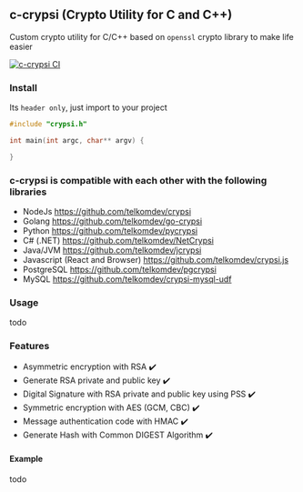 ## c-crypsi (Crypto Utility for C and C++)

Custom crypto utility for C/C++ based on `openssl` crypto library to make life easier

[![c-crypsi CI](https://github.com/telkomdev/c-crypsi/actions/workflows/ci.yml/badge.svg?branch=master)](https://github.com/telkomdev/c-crypsi/actions/workflows/ci.yml)

### Install

Its `header only`, just import to your project
```c
#include "crypsi.h"

int main(int argc, char** argv) {

}
```

### c-crypsi is compatible with each other with the following libraries
- NodeJs https://github.com/telkomdev/crypsi
- Golang https://github.com/telkomdev/go-crypsi
- Python https://github.com/telkomdev/pycrypsi
- C# (.NET) https://github.com/telkomdev/NetCrypsi
- Java/JVM https://github.com/telkomdev/jcrypsi
- Javascript (React and Browser) https://github.com/telkomdev/crypsi.js
- PostgreSQL https://github.com/telkomdev/pgcrypsi
- MySQL https://github.com/telkomdev/crypsi-mysql-udf

### Usage
todo

### Features
- Asymmetric encryption with RSA ✔️
- Generate RSA private and public key ✔️
- Digital Signature with RSA private and public key using PSS ✔️
- Symmetric encryption with AES (GCM, CBC) ✔️
- Message authentication code with HMAC ✔️
- Generate Hash with Common DIGEST Algorithm ✔️

#### Example
todo
